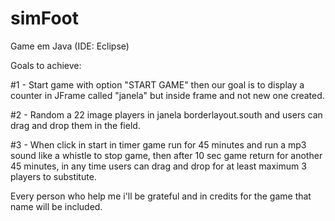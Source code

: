 # simFoot
Game em Java (IDE: Eclipse)

Goals to achieve:

#1 - Start game with option "START GAME" then our goal is to display a counter in JFrame called "janela" but inside frame and not new one created.

#2 - Random a 22 image players in janela borderlayout.south and users can drag and drop them in the field.

#3 - When click in start in timer game run for 45 minutes and run a mp3 sound like a whistle to stop game, then after 10 sec game return for another 45 minutes, in any time users can drag and drop for at least maximum 3 players to substitute.

Every person who help me i'll be grateful and in credits for the game that name will be included.



